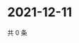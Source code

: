 # 2021-12-11

共 0 条

<!-- BEGIN WEIBO -->
<!-- 最后更新时间 Sat Dec 11 2021 16:17:12 GMT+0800 (China Standard Time) -->

<!-- END WEIBO -->
